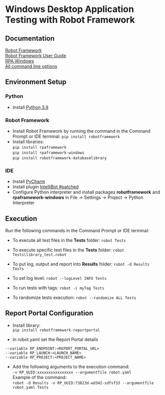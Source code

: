 # Windows Desktop Application Testing with Robot Framework
## Documentation
[Robot Framework](https://robotframework.org/)  
[Robot Framework User Guide](http://robotframework.org/robotframework/latest/RobotFrameworkUserGuide.html)  
[RPA.Windows](https://robocorp.com/docs/libraries/rpa-framework/rpa-windows)  
[All command line options](https://github.com/robotframework/robotframework/blob/master/doc/userguide/src/Appendices/CommandLineOptions.rst)

## Environment Setup

### Python

- Install [Python 3.9](https://www.python.org/downloads/)

### Robot Framework

- Install Robot Framework by running the command in the Command Prompt or IDE terminal: ```pip install robotframework``` 
- Install libraries:  
```pip install rpaframework```  
```pip install rpaframework-windows```  
```pip install robotframework-databaselibrary```  


### IDE

- Install [PyCharm](https://www.jetbrains.com/pycharm/)
- Install plugin [IntelliBot #patched](https://plugins.jetbrains.com/plugin/17424-intellibot-patched)
- Configure Python interpreter and install packages **robotframework** and **rpaframework-windows** in File -> Settings -> Project -> Python Interpreter

## Execution

Run the following commands in the Command Prompt or IDE terminal:
- To execute all test files in the **Tests** folder:
```robot Tests```

- To execute specific test files in the **Tests** folder:
```robot Tests\library_test.robot```

- To put log, output and report into **Results** folder:
```robot -d Results Tests```

- To set log level:
```robot --logLevel INFO Tests```

- To run tests with tags:
```robot -i myTag Tests```

- To randomize tests execution:
```robot --randomize ALL Tests```

## Report Portal Configuration
- Install library:  
```pip install robotframework-reportportal```  

- In robot.yaml set the Report Portal details
```
--variable RP_ENDPOINT:<REPORT_PORTAL_URL>
--variable RP_LAUNCH:<LAUNCH_NAME>
--variable RP_PROJECT:<PROJECT_NAME>
```

- Add the following arguments to the execution command:  
```-v RP_UUID:xxxxxxxxxxxxxxxx --argumentfile robot.yaml```  
Example of the command:  
```robot -d Results -v RP_UUID:73823d-wd342-sdfsf33 --argumentfile robot.yaml Tests```

